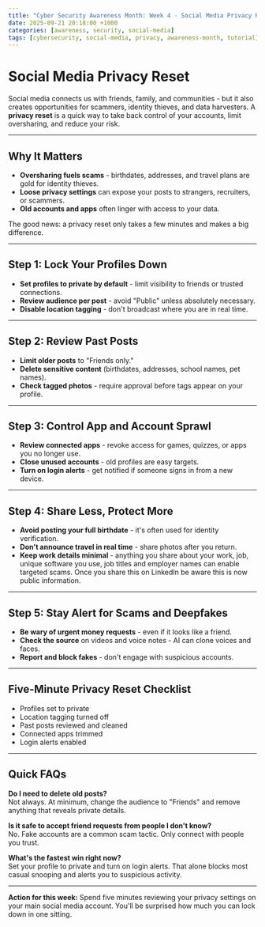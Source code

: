 ```yaml
---
title: "Cyber Security Awareness Month: Week 4 - Social Media Privacy Reset"
date: 2025-09-21 20:18:00 +1000
categories: [awareness, security, social-media]
tags: [cybersecurity, social-media, privacy, awareness-month, tutorial]
---
```


# Social Media Privacy Reset

Social media connects us with friends, family, and communities - but it also creates opportunities for scammers, identity thieves, and data harvesters. A **privacy reset** is a quick way to take back control of your accounts, limit oversharing, and reduce your risk.

---

## Why It Matters

- **Oversharing fuels scams** - birthdates, addresses, and travel plans are gold for identity thieves.  
- **Loose privacy settings** can expose your posts to strangers, recruiters, or scammers.  
- **Old accounts and apps** often linger with access to your data.  

The good news: a privacy reset only takes a few minutes and makes a big difference.

---

## Step 1: Lock Your Profiles Down
- **Set profiles to private by default** - limit visibility to friends or trusted connections.  
- **Review audience per post** - avoid "Public" unless absolutely necessary.  
- **Disable location tagging** - don't broadcast where you are in real time.  

---

## Step 2: Review Past Posts
- **Limit older posts** to "Friends only."  
- **Delete sensitive content** (birthdates, addresses, school names, pet names).  
- **Check tagged photos** - require approval before tags appear on your profile.  

---

## Step 3: Control App and Account Sprawl
- **Review connected apps** - revoke access for games, quizzes, or apps you no longer use.  
- **Close unused accounts** - old profiles are easy targets.  
- **Turn on login alerts** - get notified if someone signs in from a new device.  

---

## Step 4: Share Less, Protect More
- **Avoid posting your full birthdate** - it's often used for identity verification.  
- **Don't announce travel in real time** - share photos after you return.  
- **Keep work details minimal** - anything you share about your work, job, unique software you use, job titles and employer names can enable targeted scams. Once you share this on LinkedIn be aware this is now public information. 

---

## Step 5: Stay Alert for Scams and Deepfakes
- **Be wary of urgent money requests** - even if it looks like a friend.  
- **Check the source** on videos and voice notes - AI can clone voices and faces.  
- **Report and block fakes** - don't engage with suspicious accounts.  

---

## Five-Minute Privacy Reset Checklist

- Profiles set to private  
- Location tagging turned off  
- Past posts reviewed and cleaned  
- Connected apps trimmed  
- Login alerts enabled  

---

## Quick FAQs

**Do I need to delete old posts?**  
Not always. At minimum, change the audience to "Friends" and remove anything that reveals private details.  

**Is it safe to accept friend requests from people I don't know?**  
No. Fake accounts are a common scam tactic. Only connect with people you trust.  

**What's the fastest win right now?**  
Set your profile to private and turn on login alerts. That alone blocks most casual snooping and alerts you to suspicious activity.  

---

**Action for this week:** Spend five minutes reviewing your privacy settings on your main social media account. You'll be surprised how much you can lock down in one sitting.
